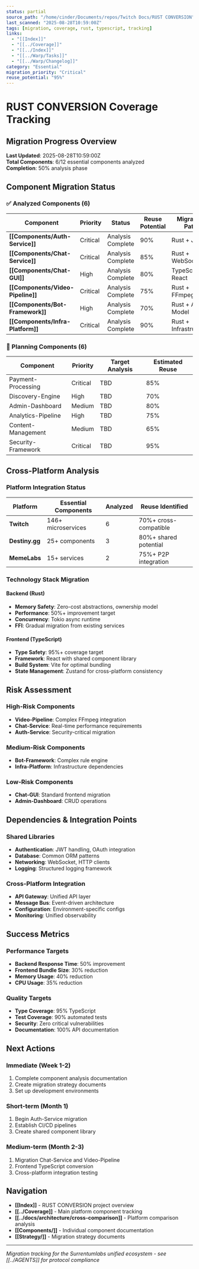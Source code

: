 ```yaml
---
status: partial
source_path: "/home/cinder/Documents/repos/Twitch Docs/RUST CONVERSION"
last_scanned: "2025-08-28T10:59:00Z"
tags: [migration, coverage, rust, typescript, tracking]
links:
  - "[[Index]]"
  - "[[../Coverage]]"
  - "[[../Index]]"
  - "[[../Warp/Tasks]]"
  - "[[../Warp/Changelog]]"
category: "Essential"
migration_priority: "Critical"
reuse_potential: "95%"
---
```


# RUST CONVERSION Coverage Tracking

## Migration Progress Overview

**Last Updated**: 2025-08-28T10:59:00Z  
**Total Components**: 6/12 essential components analyzed  
**Completion**: 50% analysis phase

## Component Migration Status

### ✅ Analyzed Components (6)

| Component | Priority | Status | Reuse Potential | Migration Path |
|-----------|----------|--------|-----------------|----------------|
| **[[Components/Auth-Service]]** | Critical | Analysis Complete | 90% | Rust + JWT |
| **[[Components/Chat-Service]]** | Critical | Analysis Complete | 85% | Rust + WebSocket |
| **[[Components/Chat-GUI]]** | High | Analysis Complete | 80% | TypeScript + React |
| **[[Components/Video-Pipeline]]** | Critical | Analysis Complete | 75% | Rust + FFmpeg |
| **[[Components/Bot-Framework]]** | High | Analysis Complete | 70% | Rust + Actor Model |
| **[[Components/Infra-Platform]]** | Critical | Analysis Complete | 90% | Rust + Infrastructure |

### 🔄 Planning Components (6)

| Component | Priority | Target Analysis | Estimated Reuse |
|-----------|----------|----------------|-----------------|
| Payment-Processing | Critical | TBD | 85% |
| Discovery-Engine | High | TBD | 70% |
| Admin-Dashboard | Medium | TBD | 80% |
| Analytics-Pipeline | High | TBD | 75% |
| Content-Management | Medium | TBD | 65% |
| Security-Framework | Critical | TBD | 95% |

## Cross-Platform Analysis

### Platform Integration Status

| Platform | Essential Components | Analyzed | Reuse Identified |
|----------|---------------------|----------|------------------|
| **Twitch** | 146+ microservices | 6 | 70%+ cross-compatible |
| **Destiny.gg** | 25+ components | 3 | 80%+ shared potential |
| **MemeLabs** | 15+ services | 2 | 75%+ P2P integration |

### Technology Stack Migration

#### Backend (Rust)
- **Memory Safety**: Zero-cost abstractions, ownership model
- **Performance**: 50%+ improvement target
- **Concurrency**: Tokio async runtime
- **FFI**: Gradual migration from existing services

#### Frontend (TypeScript)
- **Type Safety**: 95%+ coverage target
- **Framework**: React with shared component library
- **Build System**: Vite for optimal bundling
- **State Management**: Zustand for cross-platform consistency

## Risk Assessment

### High-Risk Components
- **Video-Pipeline**: Complex FFmpeg integration
- **Chat-Service**: Real-time performance requirements
- **Auth-Service**: Security-critical migration

### Medium-Risk Components  
- **Bot-Framework**: Complex rule engine
- **Infra-Platform**: Infrastructure dependencies

### Low-Risk Components
- **Chat-GUI**: Standard frontend migration
- **Admin-Dashboard**: CRUD operations

## Dependencies & Integration Points

### Shared Libraries
- **Authentication**: JWT handling, OAuth integration
- **Database**: Common ORM patterns
- **Networking**: WebSocket, HTTP clients
- **Logging**: Structured logging framework

### Cross-Platform Integration
- **API Gateway**: Unified API layer
- **Message Bus**: Event-driven architecture  
- **Configuration**: Environment-specific configs
- **Monitoring**: Unified observability

## Success Metrics

### Performance Targets
- **Backend Response Time**: 50% improvement
- **Frontend Bundle Size**: 30% reduction
- **Memory Usage**: 40% reduction
- **CPU Usage**: 35% reduction

### Quality Targets
- **Type Coverage**: 95% TypeScript
- **Test Coverage**: 90% automated tests
- **Security**: Zero critical vulnerabilities
- **Documentation**: 100% API documentation

## Next Actions

### Immediate (Week 1-2)
1. Complete component analysis documentation
2. Create migration strategy documents
3. Set up development environments

### Short-term (Month 1)
1. Begin Auth-Service migration
2. Establish CI/CD pipelines
3. Create shared component library

### Medium-term (Month 2-3)
1. Migration Chat-Service and Video-Pipeline
2. Frontend TypeScript conversion
3. Cross-platform integration testing

## Navigation

- **[[Index]]** - RUST CONVERSION project overview
- **[[../Coverage]]** - Main platform component tracking
- **[[../docs/architecture/cross-comparison]]** - Platform comparison analysis
- **[[Components/]]** - Individual component documentation
- **[[Strategy/]]** - Migration strategy documents

---

*Migration tracking for the Surrentumlabs unified ecosystem - see [[../AGENTS]] for protocol compliance*
